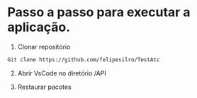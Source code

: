 # Passo a passo para executar a aplicação.

1) Clonar repositório
```sh
Git clone https://github.com/felipesilro/TestAtc
```

2) Abrir VsCode no diretório /API

3) Restaurar pacotes

